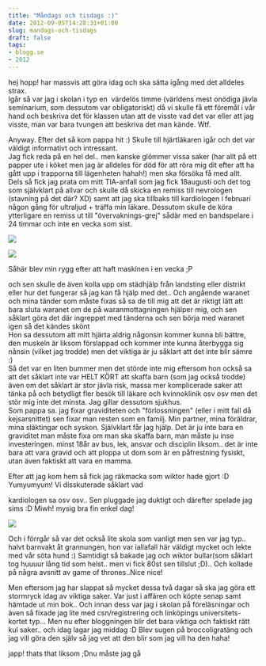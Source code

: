 ```yaml
---
title: "Måndags och tisdags :)"
date: 2012-09-05T14:28:31+01:00
slug: mandags-och-tisdags
draft: false
tags:
- blogg.se
- 2012
---
```

hej hopp! har massvis att göra idag och ska sätta igång med det alldeles strax.  
Igår så var jag i skolan i typ en  värdelös timme (världens mest onödiga jävla seminarium, som dessutom var obligatoriskt) då vi skulle få ett föremål i vår hand och beskriva det för klassen utan att de visste vad det var eller att jag visste, man var bara tvungen att beskriva det man kände. Wtf.  
  
Anyway. Efter det så kom pappa hit :) Skulle till hjärtläkaren igår och det var väldigt informativt och intressant.  
Jag fick reda på en hel del.. men kanske glömmer vissa saker (har allt på ett papper ute i köket men jag är alldeles för död för att röra mig dit efter att ha gått upp i trapporna till lägenheten hahah!) men ska försöka få med allt.  
Dels så fick jag prata om mitt TIA-anfall som jag fick 18augusti och det tog som självklart på allvar och skulle då skicka en remiss till nevrologen (stavning på det där? XD) samt att jag ska tillbaks till kardiologen i februari någon gång för ultraljud + träffa min läkare. Dessutom skulle de köra ytterligare en remiss ut till "övervaknings-grej" sådär med en bandspelare i 24 timmar och inte en vecka som sist.

![](/assets/images/blogg.se/dsc02010_50474559e087c3785b000031.jpg)

![](https://cdn3.cdnme.se/cdn/9-1/701517/images/2012/rygggggggg_504743d59606ee6d7b00000b.jpg)

Såhär blev min rygg efter att haft maskinen i en vecka ;P

och sen skulle de även kolla upp om städhjälp från landsting eller distrikt eller hur det fungerar så jag kan få hjälp med det.. Och angående waranet och mina tänder som måste fixas så sa de till mig att det är riktigt lätt att bara sluta waranet om de på waranmottagningen hjälper mig, och sen såklart göra det där ingreppet med tänderna och sen börja med waranet igen så det kändes skönt  
Hon sa dessutom att mitt hjärta aldrig någonsin kommer kunna bli bättre, den muskeln är liksom förslappad och kommer inte kunna återbygga sig nånsin (vilket jag trodde) men det viktiga är ju såklart att det inte blir sämre :)  
Så det var en liten bummer men det störde inte mig eftersom hon också sa att det såklart inte var HELT KÖRT att skaffa barn (som jag också trodde) även om det såklart är stor jävla risk, massa mer komplicerade saker att tänka på och betydligt fler besök till läkare och kvinnoklinik osv osv men det stör mig inte det minsta. Jag gillar dessutom sjukhus.  
Som pappa sa. jag fixar graviditeten och "förlossningen" (eller i mitt fall då kejsarsnittet) sen fixar man resten som en familj. Min partner, mina föräldrar, mina släktingar och syskon. Självklart får jag hjälp. Det är ju inte bara en graviditet man måste fixa om man ska skaffa barn, man måste ju inse investeringen. minst 18år av bus, lek, ansvar och disciplin liksom.. det är inte bara att vara gravid och att ploppa ut dom som är en påfrestning fysiskt, utan även faktiskt att vara en mamma.

Efter att jag kom hem så fick jag räkmacka som wiktor hade gjort :D Yumyumyum! Vi disskuterade såklart vad

kardiologen sa osv osv.. Sen pluggade jag duktigt och därefter spelade jag sims :D Miwh! mysig bra fin enkel dag!

![](/assets/images/blogg.se/dsc01741_5047429cddf2b3582d0002ac.jpg)

  
Och i förrgår så var det också lite skola som vanligt men sen var jag typ.. halvt barnvakt åt grannungen, hon var iallafall här väldigt mycket och lekte med vår söta hund :) Samtidigt så bakade jag och wiktor bullar(som såklart tog huuuur lång tid som helst.. men vi fick 80st sen tillslut ;D).. Och kollade på några avsnitt av game of thrones..Nice nice!  
  
Men eftersom jag har slappat så mycket dessa två dagar så ska jag göra ett stormryck idag av viktiga saker. Var just i affären och köpte senap samt hämtade ut min bok.. Och innan dess var jag i skolan på föreläsningar och även så fixade jag lite med csn/registrering och linköpings universitets-kortet typ... Men nu efter bloggningen blir det bara viktiga och faktiskt rätt kul saker.. och idag lagar jag middag :D Blev sugen på broccoligratäng och jag vill göra den själv så jag vet att den blir som jag vill ha den haha!

japp! thats that liksom ;Dnu måste jag gå